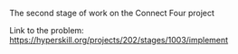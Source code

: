 The second stage of work on the Connect Four project

Link to the problem: https://hyperskill.org/projects/202/stages/1003/implement

